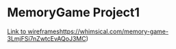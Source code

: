 # MemoryGame Project1
[Link to wireframes](/https://whimsical.com/memory-game-3LmjFSi7nZwtcEvAQoJ3MC)https://whimsical.com/memory-game-3LmjFSi7nZwtcEvAQoJ3MC)
